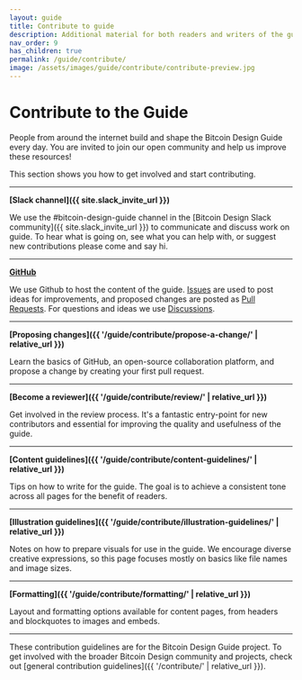 ```yaml
---
layout: guide
title: Contribute to guide
description: Additional material for both readers and writers of the guide.
nav_order: 9
has_children: true
permalink: /guide/contribute/
image: /assets/images/guide/contribute/contribute-preview.jpg
---
```


# Contribute to the Guide

People from around the internet build and shape the Bitcoin Design Guide every day. You are invited to join our open community and help us improve these resources!

This section shows you how to get involved and start contributing.

---

**[Slack channel]({{ site.slack_invite_url }})**

We use the #bitcoin-design-guide channel in the [Bitcoin Design Slack community]({{ site.slack_invite_url }}) to communicate and discuss work on guide. To hear what is going on, see what you can help with, or suggest new contributions please come and say hi.

---

**[GitHub](https://github.com/BitcoinDesign/Guide)**

We use Github to host the content of the guide. [Issues](https://github.com/BitcoinDesign/Guide/issues) are used to post ideas for improvements, and proposed changes are posted as [Pull Requests](https://github.com/BitcoinDesign/Guide/pulls).
For questions and ideas we use [Discussions](https://github.com/BitcoinDesign/Guide/discussions).

---

**[Proposing changes]({{ '/guide/contribute/propose-a-change/' | relative_url }})**

Learn the basics of GitHub, an open-source collaboration platform, and propose a change by creating your first pull request.

---

**[Become a reviewer]({{ '/guide/contribute/review/' | relative_url }})**

Get involved in the review process. It's a fantastic entry-point for new contributors and essential for improving the quality and usefulness of the guide.

---

**[Content guidelines]({{ '/guide/contribute/content-guidelines/' | relative_url }})**

Tips on how to write for the guide. The goal is to achieve a consistent tone across all pages for the benefit of readers.

---

**[Illustration guidelines]({{ '/guide/contribute/illustration-guidelines/' | relative_url }})**

Notes on how to prepare visuals for use in the guide. We encourage diverse creative expressions, so this page focuses mostly on basics like file names and image sizes.

---

**[Formatting]({{ '/guide/contribute/formatting/' | relative_url }})**

Layout and formatting options available for content pages, from headers and blockquotes to images and embeds.

---

These contribution guidelines are for the Bitcoin Design Guide project. To get involved with the broader Bitcoin Design community and projects, check out [general contribution guidelines]({{ '/contribute/' | relative_url }}).
